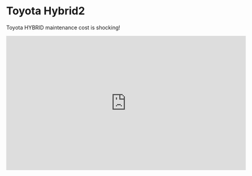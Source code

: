# Toyota Hybrid2

Toyota HYBRID maintenance cost is shocking!  
<iframe width="640" height="360" src="https://www.youtube.com/embed/Y21Q6WTKYJI" title="Toyota HYBRID maintenance cost is shocking!" frameborder="0" allow="accelerometer; autoplay; clipboard-write; encrypted-media; gyroscope; picture-in-picture; web-share" allowfullscreen></iframe>